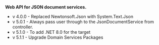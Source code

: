 ﻿**Web API for JSON document services.**

- v 4.0.0 - Replaced Newtonsoft.Json with System.Text.Json
- v 5.0.1 - Always pass user through to the JsonDocumentService from controller.
- v 5.1.0 - To add .NET 8.0 for the target
- v 5.1.1 - Upgrade Domain Services Packages